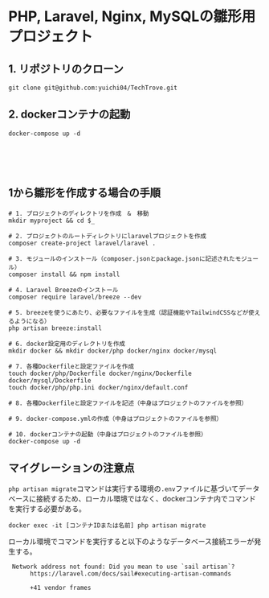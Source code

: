 # PHP, Laravel, Nginx, MySQLの雛形用プロジェクト
## 1. リポジトリのクローン
```shell
git clone git@github.com:yuichi04/TechTrove.git
```
## 2. dockerコンテナの起動
```shell
docker-compose up -d
```

<br>
<br>
<br>

## 1から雛形を作成する場合の手順
```shell
# 1. プロジェクトのディレクトリを作成　&　移動
mkdir myproject && cd $_

# 2. プロジェクトのルートディレクトリにlaravelプロジェクトを作成
composer create-project laravel/laravel .

# 3. モジュールのインストール（composer.jsonとpackage.jsonに記述されたモジュール）
composer install && npm install

# 4. Laravel Breezeのインストール
composer require laravel/breeze --dev

# 5. breezeを使うにあたり、必要なファイルを生成（認証機能やTailwindCSSなどが使えるようになる）
php artisan breeze:install

# 6. docker設定用のディレクトリを作成
mkdir docker && mkdir docker/php docker/nginx docker/mysql

# 7. 各種Dockerfileと設定ファイルを作成
touch docker/php/Dockerfile docker/nginx/Dockerfile docker/mysql/Dockerfile
touch docker/php/php.ini docker/nginx/default.conf

# 8. 各種Dockerfileと設定ファイルを記述（中身はプロジェクトのファイルを参照）

# 9. docker-compose.ymlの作成（中身はプロジェクトのファイルを参照）

# 10. dockerコンテナの起動（中身はプロジェクトのファイルを参照）
docker-compose up -d
```

## マイグレーションの注意点
`php artisan migrate`コマンドは実行する環境の`.env`ファイルに基づいてデータベースに接続するため、ローカル環境ではなく、dockerコンテナ内でコマンドを実行する必要がある。<br>
```shell
docker exec -it [コンテナIDまたは名前] php artisan migrate
```
ローカル環境でコマンドを実行すると以下のようなデータベース接続エラーが発生する。
```shell
 Network address not found: Did you mean to use `sail artisan`? 
      https://laravel.com/docs/sail#executing-artisan-commands

      +41 vendor frames 
```
